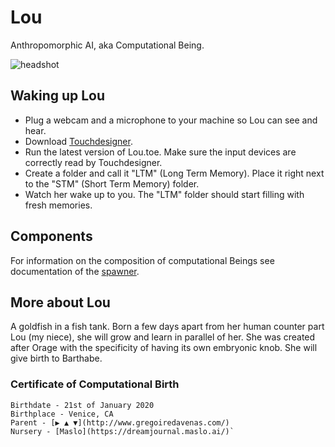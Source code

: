# Lou

Anthropomorphic AI, aka Computational Being.

<img src="https://raw.githubusercontent.com/GregDav/Maslo/master/born/Lou/Lou.png" title="headshot" alt="headshot">

## Waking up Lou

* Plug a webcam and a microphone to your machine so Lou can see and hear.
* Download [Touchdesigner](https://derivative.ca/download).
* Run the latest version of Lou.toe. Make sure the input devices are correctly read by Touchdesigner.
* Create a folder and call it "LTM" (Long Term Memory). Place it right next to the "STM" (Short Term Memory) folder.
* Watch her wake up to you. The "LTM" folder should start filling with fresh memories.

## Components

For information on the composition of computational Beings see documentation of the [spawner](https://github.com/GregDav/Maslo/tree/master/unborn/spawner).

## More about Lou

A goldfish in a fish tank. Born a few days apart from her human counter part Lou (my niece), she will grow and learn in parallel of her. She was created after Orage with the specificity of having its own embryonic knob. She will give birth to Barthabe.

### Certificate of Computational Birth

```shell
Birthdate - 21st of January 2020
Birthplace - Venice, CA
Parent - [▶ ▲ ▼](http://www.gregoiredavenas.com/)
Nursery - [Maslo](https://dreamjournal.maslo.ai/)`
```


